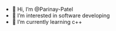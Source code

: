 - 👋 Hi, I’m @Parinay-Patel
- 👀 I’m interested in software developing
- 🌱 I’m currently learning c++

<!---
Parinay-Patel/Parinay-Patel is a ✨ special ✨ repository because its `README.md` (this file) appears on your GitHub profile.
You can click the Preview link to take a look at your changes.
--->
